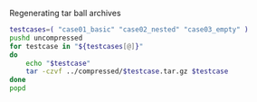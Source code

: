 Regenerating tar ball archives

```sh
testcases=( "case01_basic" "case02_nested" "case03_empty" )
pushd uncompressed
for testcase in "${testcases[@]}"
do
    echo "$testcase"
    tar -czvf ../compressed/$testcase.tar.gz $testcase
done
popd
```
